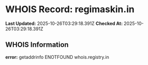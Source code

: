 # WHOIS Record: regimaskin.in

**Last Updated:** 2025-10-26T03:29:18.391Z
**Checked At:** 2025-10-26T03:29:18.391Z

## WHOIS Information

**error:** getaddrinfo ENOTFOUND whois.registry.in

